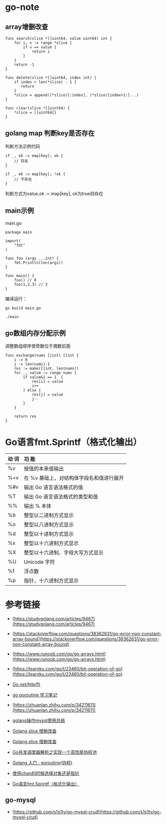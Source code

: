 # go-note

## array增删改查

```
func search(slice *[]uint64, value uint64) int {
	for i, v := range *slice {
		if v == value {
			return i
		}
	}
	return -1
}

func delete(slice *[]uint64, index int) {
	if index > len(*slice) - 1 {
	   return  
	}
	*slice = append((*slice)[:index], (*slice)[index+1:]...)
}

func clear(slice *[]uint64) {
	*slice = []uint64{}
}
```

## golang map 判断key是否存在

判断方法示例代码
```
if _, ok := map[key]; ok {
    // 存在
}
 
if _, ok := map[key]; !ok {
    // 不存在
}
```

判断方式为value,ok := map[key], ok为true则存在


## main示例

main.go
```
package main

import(
    "fmt"
)

func foo (args ...int) {
    fmt.Println(len(args))
}

func main() {
    foo() // 0
    foo(1,2,3) // 3
}
```

编译运行：
```
go build main.go

./main
```

## go数组内存分配示例

调整数组顺序使奇数位于偶数前面
```
func exchange(nums []int) []int {
    i := 0
    j := len(nums)-1
    res := make([]int, len(nums))
    for _, value := range nums {
        if value&1 == 1  {
            res[i] = value
            i++
        } else {
            res[j] = value
            j--
        }
    }

    return res
}
```

# Go语言fmt.Sprintf（格式化输出）

|  动  词      |   功  能  |
| :---------- | :------ |
| %v      | 按值的本来值输出 |
| %+v      | 在 %v 基础上，对结构体字段名和值进行展开 |
| %#v      | 输出 Go 语言语法格式的值 |
| %T       | 输出 Go 语言语法格式的类型和值 |
| %%       | 输出 % 本体 |
| %b       | 整型以二进制方式显示 |
| %o       | 整型以八进制方式显示 |
| %d       | 整型以十进制方式显示 |
| %x       | 整型以十六进制方式显示 |
| %X       | 整型以十六进制、字母大写方式显示 |
| %U       | Unicode 字符 |
| %f       | 浮点数 |
| %p       | 指针，十六进制方式显示 |



# 参考链接

- [https://studygolang.com/articles/9467](https://studygolang.com/articles/9467)

- [https://stackoverflow.com/questions/38362631/go-error-non-constant-array-bound](https://stackoverflow.com/questions/38362631/go-error-non-constant-array-bound)

- [https://www.runoob.com/go/go-arrays.html](https://www.runoob.com/go/go-arrays.html)

- [https://learnku.com/go/t/23460/bit-operation-of-go](https://learnku.com/go/t/23460/bit-operation-of-go)

- [Go net/http包](https://studygolang.com/articles/9467)

- [go goroutine 学习笔记](https://juejin.cn/post/6844904141911752718)

- [https://zhuanlan.zhihu.com/p/34211611](https://zhuanlan.zhihu.com/p/34211611)

- [golang操作mysql使用总结](https://my.oschina.net/u/3553591/blog/1630617)

- [Golang slice 增删改查](https://www.codeleading.com/article/1035931752/)

- [Golang slice 增删改查](https://cloud.tencent.com/developer/article/1428643)

- [Go并发调度器解析之实现一个高性能协程池](https://zhuanlan.zhihu.com/p/37754274)

- [Golang 入门 : goroutine(协程)](https://www.cnblogs.com/sparkdev/p/10930168.html)

- [使用chan的时候选择对象还是指针](https://www.cnblogs.com/yjf512/p/10417698.html)

- [Go语言fmt.Sprintf（格式化输出）](http://c.biancheng.net/view/41.html)

## go-mysql

- [https://github.com/s1s1ty/go-mysql-crud](https://github.com/s1s1ty/go-mysql-crud)